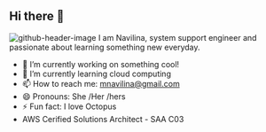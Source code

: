 ## Hi there 👋
![github-header-image](https://github.com/Navilina/Navilina/assets/136193317/d1b02774-7ad8-4b23-a80f-74d1293ecc80)
I am Navilina, system support engineer and passionate about learning something new everyday.

- 🔭 I’m currently working on something cool!
- 🌱 I’m currently learning cloud computing
- 📫 How to reach me: mnavilina@gmail.com
- 😄 Pronouns: She /Her /hers
- ⚡ Fun fact: I love Octopus 
- AWS Cerified Solutions Architect - SAA C03



